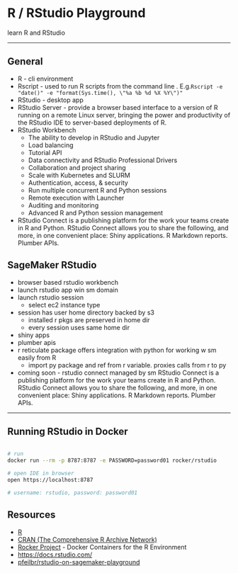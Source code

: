 # R / RStudio Playground

learn R and RStudio

---

## General

- R - cli environment
- Rscript - used to run R scripts from the command line . E.g.`Rscript -e "date()" -e "format(Sys.time(), \"%a %b %d %X %Y\")"`
- RStudio - desktop app
- RStudio Server -  provide a browser based interface to a version of R running on a remote Linux server, bringing the power and productivity of the RStudio IDE to server-based deployments of R.
- RStudio Workbench
  - The ability to develop in RStudio and Jupyter
  - Load balancing
  - Tutorial API
  - Data connectivity and RStudio Professional Drivers
  - Collaboration and project sharing
  - Scale with Kubernetes and SLURM
  - Authentication, access, & security
  - Run multiple concurrent R and Python sessions
  - Remote execution with Launcher
  - Auditing and monitoring
  - Advanced R and Python session management
- RStudio Connect is a publishing platform for the work your teams create in R and Python. RStudio Connect allows you to share the following, and more, in one convenient place: Shiny applications. R Markdown reports. Plumber APIs.


## SageMaker RStudio

- browser based rstudio workbench 
- launch rstudio app win sm domain 
- launch rstudio session
	- select ec2 instance type
- session has user home directory backed by s3
	- installed r pkgs are preserved in home dir
	- every session uses same home dir
- shiny apps
- plumber apis
- r reticulate package offers integration with python for working w sm easily from R
	- import py package and ref from r variable.  proxies calls from r to py
-  coming soon - rstudio connect managed by sm
RStudio Connect is a publishing platform for the work your teams create in R and Python. RStudio Connect allows you to share the following, and more, in one convenient place: Shiny applications. R Markdown reports. Plumber APIs.

---

## Running RStudio in Docker

```sh

# run
docker run --rm -p 8787:8787 -e PASSWORD=password01 rocker/rstudio

# open IDE in browser
open https://localhost:8787

# username: rstudio, password: password01

```

## Resources

- [R](https://www.r-project.org/)
- [CRAN (The Comprehensive R Archive Network)](https://cran.r-project.org/)
- [Rocker Project](https://www.rocker-project.org/) - Docker Containers for the R Environment
- <https://docs.rstudio.com/>
- [pfeilbr/rstudio-on-sagemaker-playground](https://github.com/pfeilbr/rstudio-on-sagemaker-playground)